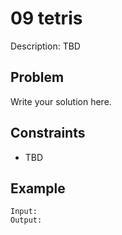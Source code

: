 # 09 tetris

Description: TBD

## Problem

Write your solution here.

## Constraints

- TBD

## Example

```
Input:
Output:
```
